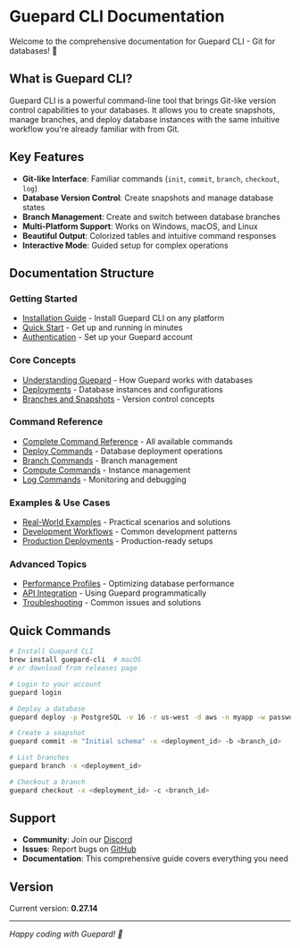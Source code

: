 # Guepard CLI Documentation

Welcome to the comprehensive documentation for Guepard CLI - Git for databases! 🐆

## What is Guepard CLI?

Guepard CLI is a powerful command-line tool that brings Git-like version control capabilities to your databases. It allows you to create snapshots, manage branches, and deploy database instances with the same intuitive workflow you're already familiar with from Git.

## Key Features

- **Git-like Interface**: Familiar commands (`init`, `commit`, `branch`, `checkout`, `log`)
- **Database Version Control**: Create snapshots and manage database states
- **Branch Management**: Create and switch between database branches
- **Multi-Platform Support**: Works on Windows, macOS, and Linux
- **Beautiful Output**: Colorized tables and intuitive command responses
- **Interactive Mode**: Guided setup for complex operations

## Documentation Structure

### Getting Started
- [Installation Guide](installation.md) - Install Guepard CLI on any platform
- [Quick Start](quick-start.md) - Get up and running in minutes
- [Authentication](authentication.md) - Set up your Guepard account

### Core Concepts
- [Understanding Guepard](concepts.md) - How Guepard works with databases
- [Deployments](deployments.md) - Database instances and configurations
- [Branches and Snapshots](branches-snapshots.md) - Version control concepts

### Command Reference
- [Complete Command Reference](commands.md) - All available commands
- [Deploy Commands](deploy-commands.md) - Database deployment operations
- [Branch Commands](branch-commands.md) - Branch management
- [Compute Commands](compute-commands.md) - Instance management
- [Log Commands](log-commands.md) - Monitoring and debugging

### Examples & Use Cases
- [Real-World Examples](examples.md) - Practical scenarios and solutions
- [Development Workflows](workflows.md) - Common development patterns
- [Production Deployments](production.md) - Production-ready setups

### Advanced Topics
- [Performance Profiles](performance.md) - Optimizing database performance
- [API Integration](api-integration.md) - Using Guepard programmatically
- [Troubleshooting](troubleshooting.md) - Common issues and solutions

## Quick Commands

```bash
# Install Guepard CLI
brew install guepard-cli  # macOS
# or download from releases page

# Login to your account
guepard login

# Deploy a database
guepard deploy -p PostgreSQL -v 16 -r us-west -d aws -n myapp -w password

# Create a snapshot
guepard commit -m "Initial schema" -x <deployment_id> -b <branch_id>

# List branches
guepard branch -x <deployment_id>

# Checkout a branch
guepard checkout -x <deployment_id> -c <branch_id>
```

## Support

- **Community**: Join our [Discord](https://discord.gg/NYsNzQGvZT)
- **Issues**: Report bugs on [GitHub](https://github.com/Guepard-Corp/guepard-cli/issues)
- **Documentation**: This comprehensive guide covers everything you need

## Version

Current version: **0.27.14**

---

*Happy coding with Guepard! 🐆*
